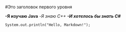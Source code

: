 #Это заголовок первого уровня

__-Я изучаю Java__
*-Я знаю С++*
***-И хотелось бы знать С#***

```
System.out.println("Hello, Markdown!");
```
